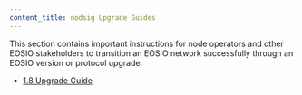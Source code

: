 ```yaml
---
content_title: nodsig Upgrade Guides
---
```


This section contains important instructions for node operators and other EOSIO stakeholders to transition an EOSIO network successfully through an EOSIO version or protocol upgrade.

* [1.8 Upgrade Guide](1.8-upgrade-guide.md)
